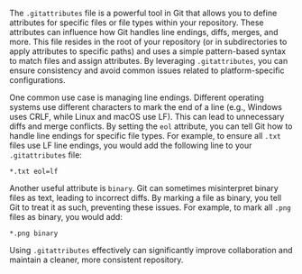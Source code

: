 The `.gitattributes` file is a powerful tool in Git that allows you to define attributes for specific files or file types within your repository. These attributes can influence how Git handles line endings, diffs, merges, and more. This file resides in the root of your repository (or in subdirectories to apply attributes to specific paths) and uses a simple pattern-based syntax to match files and assign attributes. By leveraging `.gitattributes`, you can ensure consistency and avoid common issues related to platform-specific configurations.

One common use case is managing line endings. Different operating systems use different characters to mark the end of a line (e.g., Windows uses CRLF, while Linux and macOS use LF). This can lead to unnecessary diffs and merge conflicts. By setting the `eol` attribute, you can tell Git how to handle line endings for specific file types. For example, to ensure all `.txt` files use LF line endings, you would add the following line to your `.gitattributes` file:

```
*.txt eol=lf
```

Another useful attribute is `binary`. Git can sometimes misinterpret binary files as text, leading to incorrect diffs. By marking a file as binary, you tell Git to treat it as such, preventing these issues. For example, to mark all `.png` files as binary, you would add:

```
*.png binary
```

Using `.gitattributes` effectively can significantly improve collaboration and maintain a cleaner, more consistent repository.